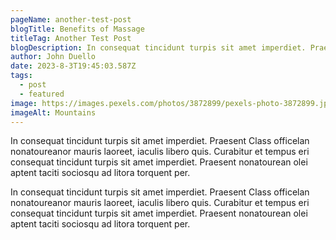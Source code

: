 ```yaml
---
pageName: another-test-post
blogTitle: Benefits of Massage
titleTag: Another Test Post
blogDescription: In consequat tincidunt turpis sit amet imperdiet. Praesent Class officelan nonatoureanor mauris laoreet, iaculis libero quis.
author: John Duello
date: 2023-8-3T19:45:03.587Z
tags:
  - post
  - featured
image: https://images.pexels.com/photos/3872899/pexels-photo-3872899.jpeg?auto=compress&cs=tinysrgb&w=1260&h=750&dpr=1
imageAlt: Mountains
---
```

In consequat tincidunt turpis sit amet imperdiet. Praesent Class officelan nonatoureanor mauris laoreet, iaculis libero quis. Curabitur et tempus eri consequat tincidunt turpis sit amet imperdiet. Praesent nonatourean olei aptent taciti sociosqu ad litora torquent per.

In consequat tincidunt turpis sit amet imperdiet. Praesent Class officelan nonatoureanor mauris laoreet, iaculis libero quis. Curabitur et tempus eri consequat tincidunt turpis sit amet imperdiet. Praesent nonatourean olei aptent taciti sociosqu ad litora torquent per.